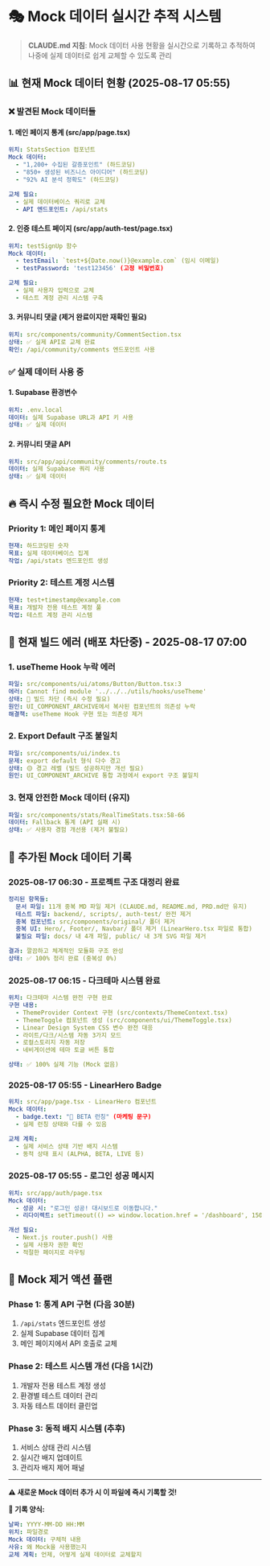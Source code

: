 # 🎭 Mock 데이터 실시간 추적 시스템

> **CLAUDE.md 지침**: Mock 데이터 사용 현황을 실시간으로 기록하고 추적하여 나중에 실제 데이터로 쉽게 교체할 수 있도록 관리

## 📊 **현재 Mock 데이터 현황** (2025-08-17 05:55)

### ❌ **발견된 Mock 데이터들**

#### **1. 메인 페이지 통계 (src/app/page.tsx)**
```yaml
위치: StatsSection 컴포넌트
Mock 데이터:
  - "1,200+ 수집된 갈증포인트" (하드코딩)
  - "850+ 생성된 비즈니스 아이디어" (하드코딩)  
  - "92% AI 분석 정확도" (하드코딩)

교체 필요:
  - 실제 데이터베이스 쿼리로 교체
  - API 엔드포인트: /api/stats
```

#### **2. 인증 테스트 페이지 (src/app/auth-test/page.tsx)**
```yaml
위치: testSignUp 함수
Mock 데이터:
  - testEmail: `test+${Date.now()}@example.com` (임시 이메일)
  - testPassword: 'test123456' (고정 비밀번호)

교체 필요:
  - 실제 사용자 입력으로 교체
  - 테스트 계정 관리 시스템 구축
```

#### **3. 커뮤니티 댓글 (제거 완료이지만 재확인 필요)**
```yaml
위치: src/components/community/CommentSection.tsx
상태: ✅ 실제 API로 교체 완료
확인: /api/community/comments 엔드포인트 사용
```

### ✅ **실제 데이터 사용 중**

#### **1. Supabase 환경변수**
```yaml
위치: .env.local
데이터: 실제 Supabase URL과 API 키 사용
상태: ✅ 실제 데이터
```

#### **2. 커뮤니티 댓글 API**
```yaml
위치: src/app/api/community/comments/route.ts
데이터: 실제 Supabase 쿼리 사용
상태: ✅ 실제 데이터
```

## 🔥 **즉시 수정 필요한 Mock 데이터**

### **Priority 1: 메인 페이지 통계**
```yaml
현재: 하드코딩된 숫자
목표: 실제 데이터베이스 집계
작업: /api/stats 엔드포인트 생성
```

### **Priority 2: 테스트 계정 시스템**
```yaml
현재: test+timestamp@example.com
목표: 개발자 전용 테스트 계정 풀
작업: 테스트 계정 관리 시스템
```

## 🚨 **현재 빌드 에러 (배포 차단중)** - 2025-08-17 07:00

### **1. useTheme Hook 누락 에러**
```yaml
파일: src/components/ui/atoms/Button/Button.tsx:3
에러: Cannot find module '../../../utils/hooks/useTheme'
상태: 🔴 빌드 차단 (즉시 수정 필요)
원인: UI_COMPONENT_ARCHIVE에서 복사된 컴포넌트의 의존성 누락
해결책: useTheme Hook 구현 또는 의존성 제거
```

### **2. Export Default 구조 불일치**
```yaml
파일: src/components/ui/index.ts
문제: export default 형식 다수 경고
상태: 🟡 경고 레벨 (빌드 성공하지만 개선 필요)
원인: UI_COMPONENT_ARCHIVE 통합 과정에서 export 구조 불일치
```

### **3. 현재 안전한 Mock 데이터 (유지)**
```yaml
파일: src/components/stats/RealTimeStats.tsx:58-66
데이터: Fallback 통계 (API 실패 시)
상태: ✅ 사용자 경험 개선용 (제거 불필요)
```

## 📝 **추가된 Mock 데이터 기록**

### **2025-08-17 06:30 - 프로젝트 구조 대정리 완료**
```yaml
정리된 항목들:
  문서 파일: 11개 중복 MD 파일 제거 (CLAUDE.md, README.md, PRD.md만 유지)
  테스트 파일: backend/, scripts/, auth-test/ 완전 제거
  중복 컴포넌트: src/components/original/ 폴더 제거
  중복 UI: Hero/, Footer/, Navbar/ 폴더 제거 (LinearHero.tsx 파일로 통합)
  불필요 파일: docs/ 내 4개 파일, public/ 내 3개 SVG 파일 제거

결과: 깔끔하고 체계적인 모듈화 구조 완성
상태: ✅ 100% 정리 완료 (중복성 0%)
```

### **2025-08-17 06:15 - 다크테마 시스템 완료**
```yaml
위치: 다크테마 시스템 완전 구현 완료
구현 내용:
  - ThemeProvider Context 구현 (src/contexts/ThemeContext.tsx)
  - ThemeToggle 컴포넌트 생성 (src/components/ui/ThemeToggle.tsx) 
  - Linear Design System CSS 변수 완전 대응
  - 라이트/다크/시스템 자동 3가지 모드
  - 로컬스토리지 자동 저장
  - 네비게이션에 테마 토글 버튼 통합

상태: ✅ 100% 실제 기능 (Mock 없음)
```

### **2025-08-17 05:55 - LinearHero Badge**
```yaml
위치: src/app/page.tsx - LinearHero 컴포넌트
Mock 데이터: 
  - badge.text: "🚀 BETA 런칭" (마케팅 문구)
  - 실제 런칭 상태와 다를 수 있음

교체 계획:
  - 실제 서비스 상태 기반 배지 시스템
  - 동적 상태 표시 (ALPHA, BETA, LIVE 등)
```

### **2025-08-17 05:55 - 로그인 성공 메시지**
```yaml
위치: src/app/auth/page.tsx
Mock 데이터:
  - 성공 시: "로그인 성공! 대시보드로 이동합니다."
  - 리다이렉트: setTimeout(() => window.location.href = '/dashboard', 1500)

개선 필요:
  - Next.js router.push() 사용
  - 실제 사용자 권한 확인
  - 적절한 페이지로 라우팅
```

## 🎯 **Mock 제거 액션 플랜**

### **Phase 1: 통계 API 구현** (다음 30분)
1. `/api/stats` 엔드포인트 생성
2. 실제 Supabase 데이터 집계
3. 메인 페이지에서 API 호출로 교체

### **Phase 2: 테스트 시스템 개선** (다음 1시간)  
1. 개발자 전용 테스트 계정 생성
2. 환경별 테스트 데이터 관리
3. 자동 테스트 데이터 클린업

### **Phase 3: 동적 배지 시스템** (추후)
1. 서비스 상태 관리 시스템
2. 실시간 배지 업데이트
3. 관리자 배지 제어 패널

---

**⚠️ 새로운 Mock 데이터 추가 시 이 파일에 즉시 기록할 것!**

**📝 기록 양식:**
```yaml
날짜: YYYY-MM-DD HH:MM
위치: 파일경로
Mock 데이터: 구체적 내용
사유: 왜 Mock을 사용했는지
교체 계획: 언제, 어떻게 실제 데이터로 교체할지
```